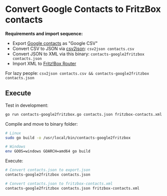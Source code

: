 # Convert Google Contacts to FritzBox contacts

**Requirements and import sequence:**

* Export [Google contacts](https://contacts.google.com/) as "Google CSV"
* Convert CSV to JSON via [csv2json](../csv2json/Readme.md): `csv2json contacts.csv`
* Convert JSON to XML via this binary: `contacts-google2fritzbox contacts.json`
* Import XML to [Fritz!Box Router](http://192.168.178.1/)

For lazy people: `csv2json contacts.csv && contacts-google2fritzbox contacts.json`

## Execute

Test in development:

```bash
go run contacts-google2fritzbox.go contacts.json fritzbox-contacts.xml
```

Compile and move to binary folder:

```bash
# Linux
sudo go build -o /usr/local/bin/contacts-google2fritzbox

# Windows
env GOOS=windows GOARCH=amd64 go build
```

Execute:

```bash
# Convert contacts.json to export.json
contacts-google2fritzbox contacts.json

# Convert contacts.json to fritzbox-contacts.xml
contacts-google2fritzbox contacts.json fritzbox-contacts.xml
```
